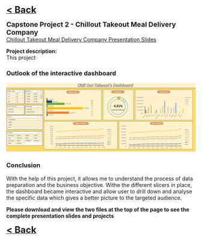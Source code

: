 <a href="javascript:history.back()"><b><font size="+2">< Back</font></b></a>

<b><font size="+1">Capstone Project 2 - Chillout Takeout Meal Delivery Company</font></b><br>
<a><a href="/Projects/Nicholas Yang Jun Hao Capstone Project 1.pdf" target="_blank">Chillout Takeout Meal Delivery Company Presentation Slides</a><br>

  

**Project description:** <br>
This project 



### Outlook of the interactive dashboard

<img src="images/Capstone 2 dashboard.JPG"/>

### Conclusion

With the help of this project, it allows me to understand the process of data preparation and the business objective. Withe the different slicers in place, the dashboard became interactive and allow user to drill down and analyse the specific data which gives a better picture to the targeted audience.

<b>Please download and view the two files at the top of the page to see the complete presentation slides and projects</b>


<a href="javascript:history.back()"><b><font size="+2">< Back</font></b></a>
